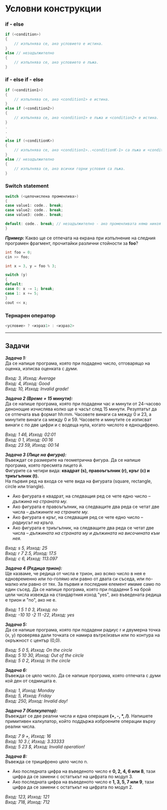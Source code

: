 # Условни конструкции

### if - else
```c++
if (<condition>)  
{  
	// изпълнява се, ако условието е истина.  
}  
else // незадължително  
{
	// изпълнява се, ако условието е лъжа.  
}  
```

### if - else if - else
```c++
if (<condition1>)  
{  
	// изпълнява се, ако <condition1> е истина.   
}  
else if (<condition2>)  
{  
	// изпълнява се, ако <condition1> е лъжа и <condition2> е истина.  
}  
.
.
.
else if (<conditionK>)  
{  
	// изпълнява се, ако <condition1>..<conditionK-1> са лъжа и <conditionК> е истина.  
}  
else // незадължително  
{  
	// изпълнява се, ако всички горни условия са лъжа.  
}  
```

### Switch statement
```c++
switch (<целочислена променлива>)
{
case value1: code.. break;
case value2: code.. break;
case value3: code.. break;

default: code.. break; // незадължително - ако променливата няма никоя от изредените стойности
}
```

***Пример:*** Какво ще се отпечата на екрана при изпълнение на следния програмен фрагмент, прочитайки различни стойности за **foo**?
```c++
int foo = 0;
cin >> foo;

int x = 3, y = foo % 3;

switch (y)
{
default:
case 0: x -= 1; break;
case 1: x += 5;
}
cout << x;
```

### Тернарен оператор
```c++
<условие> ? <израз1> : <израз2>
```

---

## Задачи

***Задача 1:***  
Да се напише програма, която при подадено число, отговарящо на оценка, изписва оценката с думи.  

*Вход: 3, Изход: Average  
Вход: 4, Изход: Good  
Вход: 10, Изход: Invalid grade!*  

***Задача 2 (Време + 15 минути):***  
Да се напише програма, която при подадени час и минути от 24-часово денонощие изчислява колко ще е часът след 15 минути. Резултатът да се отпечата във формат hh:mm. Часовете винаги са между 0 и 23, а минутите винаги са между 0 и 59. Часовете и минутите се изписват винаги с по две цифри и с водеща нула, когато числото е едноцифрено.  

*Вход: 1 46, Изход: 02:01  
Вход: 0 1, Изход: 00:16  
Вход: 23 59, Изход: 00:14*  

***Задача 3 (Лице на фигура):***  
Въвеждат се размерите на геометрична фигура. Да се напише програма, която пресмята лицето й.  
Фигурите са четири вида: **квадрат (s), правоъгълник (r), кръг (c) и триъгълник (t).**   
На първия ред на входа се чете вида на фигурата (square, rectangle, circle или triangle).  
- Ако фигурата е квадрат, на следващия ред се чете едно число – *дължина на страната му.*   
- Ако фигурата е правоъгълник, на следващите два реда се четат две числа – *дължините на страните му.*  
- Ако фигурата е кръг, на следващия ред се чете едно число – *радиусът на кръга.*  
- Ако фигурата е триъгълник, на следващите два реда се четат две числа – *дължината на страната му и дължината на височината към нея.*  

*Вход: s 5, Изход: 25  
Вход: r 7 2.5, Изход: 17.5  
Вход: c 6, Изход: 113.097*  

***Задача 4 (Редица трион):***  
Ще казваме, че редица от числа е трион, ако всяко число в нея е едновременно или по-голямо или равно от двата си съседа, или по-малко или равно от тях. За първия и последния елемент имаме само по един съсед. Да се напише програма, която при подадени 5 на брой цели числа извежда на стандартния изход "yes", ако въведената редица е трион и "no", ако не е.  

*Вход: 1 5 1 0 3, Изход: no  
Вход: -10 10 -2 11 -22, Изход: yes*  

***Задача 5:***  
Да се напише програма, която при подадени радиус r и двумерна точка (х, у) проверява дали точката се намира вътре/извън или по контура на окръжност с център (0,0). 

*Вход: 5 0 5, Изход: On the circle  
Вход: 5 10 30, Изход: Out of the circle  
Вход: 5 0 2, Изход: In the circle*  

***Задача 6:***  
Въвежда се цяло число. Да се напише програма, която отпечата с думи кой ден от седмицата е.  

*Вход: 1, Изход: Monday  
Вход: 5, Изход: Friday  
Вход: 250, Изход: Invalid day!*  

***Задача 7 (Калкулатор):***  
Въвеждат се две реални числа и една операция **(+, -, *, /)**. Напишете примитивен калкулатор, който поддържа изброените операции върху реални числа.  

*Вход: 7 9 +, Изход: 16  
Вход: 10 3 /, Изход: 3.33333  
Вход: 5 23 $, Изход: Invalid operation!*  

***Задача 8:***  
Въвежда се трицифрено цяло число n.  
- Ако последната цифра на въведеното число е **0, 2, 4, 6 или 8**, тази цифра да се замени с остатъкът на цифрата по модул 3.  
- Ако последната цифра на въведеното число е  **1, 3, 5, 7 или 9**, тази цифра да се замени с остатъкът на цифрата по модул 2.  

*Вход: 123, Изход: 121  
Вход: 718, Изход: 712*
